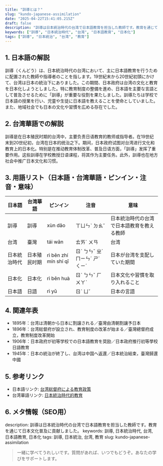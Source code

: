 ```yaml
---
title: "訓導とは？"
slug: "kundo-japanese-assimilation"
date: "2025-04-22T15:41:05.215Z"
draft: false
description: "訓導は日本統治時代の台湾で日本語教育を担当した教師です。教育を通じて日本文化普及に貢献しました。"
keywords: ["訓導", "日本統治時代", "台湾", "日本語教育", "日本化"]
tags: ["訓導", "日本統治", "台湾", "教育"]
---
```


## 1. 日本語の解説
訓導（くんどう）は、日本統治時代の台湾において、主に日本語教育を行うために配置された教師や指導者のことを指します。19世紀末から20世紀初頭にかけて、台湾は日本の統治下にありました。この期間、日本政府は台湾の文化と教育を日本化しようとしました。特に教育制度の整備を進め、日本語を主要な言語として普及させるために「訓導」が重要な役割を果たしました。訓導たちは学校で日本語の授業を行い、児童や生徒に日本語を教えることを使命としていました。また、地域社会でも日本の文化や習慣を広める存在でした。

## 2. 台湾華語での解説
訓導是在日本殖民时期的台湾中，主要负责日语教育的教师或指导者。在19世纪末到20世纪初，台湾在日本的统治之下。期间，日本政府试图对台湾进行文化和教育上的日本化。特别是在推动教育体制改革、普及日语方面，「訓導」发挥了重要作用。这些訓導在学校教授日语课程，将其作为主要任务。此外，訓導也在地方社会中推广日本文化和习惯。

## 3. 用語リスト（日本語・台湾華語・ピンイン・注音・意味）
| 日本語 | 台湾華語 | ピンイン | 注音 | 意味 |
|--------|--------|---------|------|------|
| 訓導 | 訓導 | xùn dǎo | ㄒㄩㄣˋ ㄉㄠˇ | 日本統治時代の台湾で日本語教育を教える教師 |
| 台湾 | 臺灣 | tái wān | ㄊㄞˊ ㄨㄢ | 台湾 |
| 日本統治時代 | 日本殖民时期 | rì běn zhí mín shí qī | ㄖˋ ㄅㄣˇ ㄓˊ ㄇㄧㄣˊ ㄕˊ ㄑㄧˊ | 日本が台湾を支配していた期間 |
| 日本化 | 日本化 | rì běn huà | ㄖˋ ㄅㄣˇ ㄏㄨㄚˋ | 日本文化や習慣を取り入れること |
| 日本語 | 日語 | rì yǔ | ㄖˋ ㄩˇ | 日本の言語 |

## 4. 関連年表
- 1895年：台湾は清朝から日本に割譲される／臺灣由清朝割讓予日本
- 1896年：台湾総督府が設立され、教育制度の改革が始まる／臺灣總督府成立，教育制度改革開始
- 1906年：日本政府が初等学校での日本語教育を奨励／日本政府推行初等學校日語教育
- 1945年：日本の統治が終了し、台湾は中国へ返還／日本統治結束，臺灣歸還中國

## 5. 参考リンク  
- 日本語リンク: [台湾総督府による教育政策](https://ja.wikipedia.org/wiki/%E5%8F%B0%E6%B9%BE%E8%A7%A3%E6%94%BE%E9%81%8E%E7%A8%8B)
- 台湾華語リンク: [日本統治時代的教育](https://zh.wikipedia.org/wiki/%E6%97%A5%E6%9C%AC%E7%B4%8D%E5%A4%96%E5%8A%9E%E6%95%99%E8%82%B2)

## 6. メタ情報（SEO用）
description: 訓導は日本統治時代の台湾で日本語教育を担当した教師です。教育を通じて日本文化普及に貢献しました。
keywords: 訓導, 日本統治時代, 台湾, 日本語教育, 日本化
tags: 訓導, 日本統治, 台湾, 教育
slug: kundo-japanese-assimilation

>一緒に学べてうれしいです。質問があれば、いつでもどうぞ。あなたの学びをサポートします。